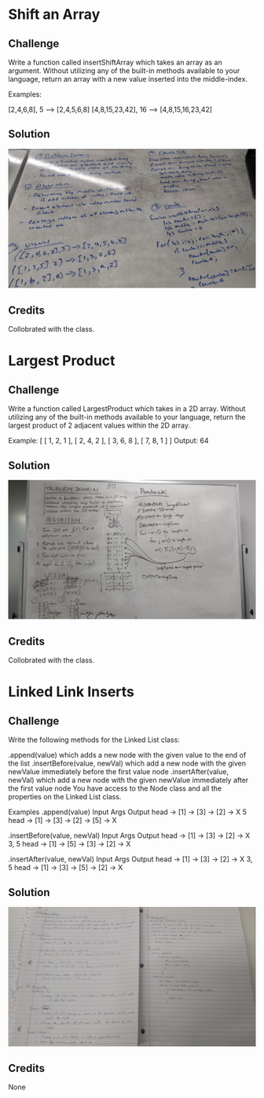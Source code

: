 # Shift an Array

## Challenge
Write a function called insertShiftArray which takes an array as an argument. Without utilizing any of the built-in methods available to your language, return an array with a new value inserted into the middle-index.

Examples:

[2,4,6,8], 5  -->	[2,4,5,6,8]
[4,8,15,23,42], 16  --> 	[4,8,15,16,23,42]


## Solution
![whiteboard image](/assets/array_shift.jpg)

## Credits
Collobrated with the class.



# Largest Product

## Challenge
Write a function called LargestProduct which takes in a 2D array. Without utilizing any of the built-in methods available to your language, return the largest product of 2 adjacent values within the 2D array.

Example:
[ 
    [ 1, 2, 1 ], 
    [ 2, 4, 2 ], 
    [ 3, 6, 8 ], 
    [ 7, 8, 1 ] 
  ]
Output: 64

## Solution
![whiteboard image](/assets/array_adjacent_product.jpg)

## Credits
Collobrated with the class.

# Linked Link Inserts

## Challenge
Write the following methods for the Linked List class:

.append(value) which adds a new node with the given value to the end of the list
.insertBefore(value, newVal) which add a new node with the given newValue immediately before the first value node
.insertAfter(value, newVal) which add a new node with the given newValue immediately after the first value node
You have access to the Node class and all the properties on the Linked List class.

Examples
.append(value)
Input	                           Args	  Output
head -> [1] -> [3] -> [2] -> X	 5	    head -> [1] -> [3] -> [2] -> [5] -> X

.insertBefore(value, newVal)
Input	                            Args	  Output
head -> [1] -> [3] -> [2] -> X  	3, 5	  head -> [1] -> [5] -> [3] -> [2] -> X

.insertAfter(value, newVal)
Input	                            Args	  Output
head -> [1] -> [3] -> [2] -> X	  3, 5	  head -> [1] -> [3] -> [5] -> [2] -> X



## Solution
![whiteboard image](/assets/ll_insertions.jpg)

## Credits
None